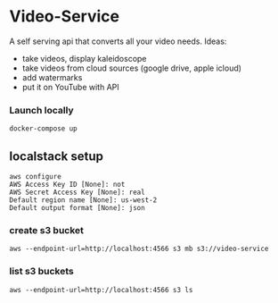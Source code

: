 # Video-Service
A self serving api that converts all your video needs.
Ideas: 
- take videos, display kaleidoscope
- take videos from cloud sources (google drive, apple icloud)
- add watermarks
- put it on YouTube with API


### Launch locally
```
docker-compose up
```

## localstack setup
```
aws configure
AWS Access Key ID [None]: not
AWS Secret Access Key [None]: real
Default region name [None]: us-west-2
Default output format [None]: json
```

### create s3 bucket
```
aws --endpoint-url=http://localhost:4566 s3 mb s3://video-service
```

###  list s3 buckets
```
aws --endpoint-url=http://localhost:4566 s3 ls
```